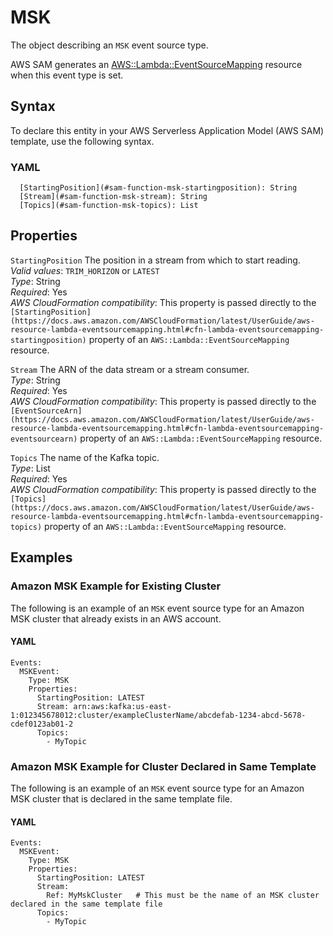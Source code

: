 # MSK<a name="sam-property-function-msk"></a>

The object describing an `MSK` event source type\.

AWS SAM generates an [AWS::Lambda::EventSourceMapping](https://docs.aws.amazon.com/AWSCloudFormation/latest/UserGuide/aws-resource-lambda-eventsourcemapping.html) resource when this event type is set\.

## Syntax<a name="sam-property-function-msk-syntax"></a>

To declare this entity in your AWS Serverless Application Model \(AWS SAM\) template, use the following syntax\.

### YAML<a name="sam-property-function-msk-syntax.yaml"></a>

```
  [StartingPosition](#sam-function-msk-startingposition): String
  [Stream](#sam-function-msk-stream): String
  [Topics](#sam-function-msk-topics): List
```

## Properties<a name="sam-property-function-msk-properties"></a>

 `StartingPosition`   <a name="sam-function-msk-startingposition"></a>
The position in a stream from which to start reading\.  
*Valid values*: `TRIM_HORIZON` or `LATEST`  
*Type*: String  
*Required*: Yes  
*AWS CloudFormation compatibility*: This property is passed directly to the `[StartingPosition](https://docs.aws.amazon.com/AWSCloudFormation/latest/UserGuide/aws-resource-lambda-eventsourcemapping.html#cfn-lambda-eventsourcemapping-startingposition)` property of an `AWS::Lambda::EventSourceMapping` resource\.

 `Stream`   <a name="sam-function-msk-stream"></a>
The ARN of the data stream or a stream consumer\.  
*Type*: String  
*Required*: Yes  
*AWS CloudFormation compatibility*: This property is passed directly to the `[EventSourceArn](https://docs.aws.amazon.com/AWSCloudFormation/latest/UserGuide/aws-resource-lambda-eventsourcemapping.html#cfn-lambda-eventsourcemapping-eventsourcearn)` property of an `AWS::Lambda::EventSourceMapping` resource\.

 `Topics`   <a name="sam-function-msk-topics"></a>
The name of the Kafka topic\.  
*Type*: List  
*Required*: Yes  
*AWS CloudFormation compatibility*: This property is passed directly to the `[Topics](https://docs.aws.amazon.com/AWSCloudFormation/latest/UserGuide/aws-resource-lambda-eventsourcemapping.html#cfn-lambda-eventsourcemapping-topics)` property of an `AWS::Lambda::EventSourceMapping` resource\.

## Examples<a name="sam-property-function-msk--examples"></a>

### Amazon MSK Example for Existing Cluster<a name="sam-property-function-msk--examples--amazon-msk-example-for-existing-cluster"></a>

The following is an example of an `MSK` event source type for an Amazon MSK cluster that already exists in an AWS account\.

#### YAML<a name="sam-property-function-msk--examples--amazon-msk-example-for-existing-cluster--yaml"></a>

```
Events:
  MSKEvent:
    Type: MSK
    Properties:
      StartingPosition: LATEST
      Stream: arn:aws:kafka:us-east-1:012345678012:cluster/exampleClusterName/abcdefab-1234-abcd-5678-cdef0123ab01-2
      Topics:
        - MyTopic
```

### Amazon MSK Example for Cluster Declared in Same Template<a name="sam-property-function-msk--examples--amazon-msk-example-for-cluster-declared-in-same-template"></a>

The following is an example of an `MSK` event source type for an Amazon MSK cluster that is declared in the same template file\.

#### YAML<a name="sam-property-function-msk--examples--amazon-msk-example-for-cluster-declared-in-same-template--yaml"></a>

```
Events:
  MSKEvent:
    Type: MSK
    Properties:
      StartingPosition: LATEST
      Stream:
        Ref: MyMskCluster   # This must be the name of an MSK cluster declared in the same template file
      Topics:
        - MyTopic
```